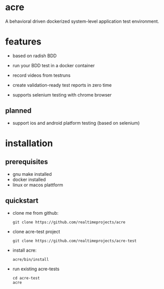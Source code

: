 # acre

A behavioral driven dockerized system-level application test environment.

# features

- based on radish BDD
- run your BDD test in a docker container
- record videos from testruns
- create validation-ready test reports in zero time

- supports selenium testing with chrome browser

## planned

- support ios and android platform testing (based on selenium)

# installation

## prerequisites

  - gnu make installed
  - docker installed
  - linux or macos plattform

## quickstart

  - clone me from github:

        git clone https://github.com/realtimeprojects/acre

  - clone acre-test project

        git clone https://github.com/realtimeprojects/acre-test

  - install acre:

        acre/bin/install

  - run existing acre-tests

        cd acre-test
        acre


